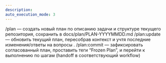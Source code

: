 ```yaml
---
description: 
auto_execution_mode: 3
---
```


/plan — создать новый план по описанию задачи и структуре текущего репозитория, сохранить в docs/plan/PLAN-YYYYMMDD.md
/plan:update — обновить текущий план, пересобрав контекст и учтя последние изменения/ответы на вопросы .
/plan:commit — зафиксировать согласованный план, проставить теги “Frozen Plan”, и перейти к выполнению по шагам (handoff в соответствующий workflow) 